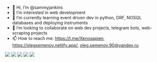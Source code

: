 - 👋 Hi, I’m @sammyjankins
- 👀 I’m interested in web development
- 🌱 I’m currently learning event driven dev in python, DRF, NOSQL databases and deploying instruments
- 💞️ I’m looking to collaborate on web dev projects, telegram bots, web-scraping projects
- 📫 How to reach me: https://t.me/Xenosapien, https://olegsemenov.netlify.app/, oleg.semenov.90@yandex.ru

<!--START_SECTION:waka-->
<!--END_SECTION:waka-->

![](https://github-profile-summary-cards.vercel.app/api/cards/profile-details?username=sammyjankins&theme=2077)
![](https://github-profile-summary-cards.vercel.app/api/cards/most-commit-language?username=sammyjankins&theme=2077)
![](https://github-profile-summary-cards.vercel.app/api/cards/repos-per-language?username=sammyjankins&theme=2077)
![](https://github-profile-summary-cards.vercel.app/api/cards/stats?username=sammyjankins&theme=2077)
![](https://github-profile-summary-cards.vercel.app/api/cards/productive-time?username=sammyjankins&theme=2077)


<!---
sammyjankins/sammyjankins is a ✨ special ✨ repository because its `README.md` (this file) appears on your GitHub profile.
You can click the Preview link to take a look at your changes.
--->



